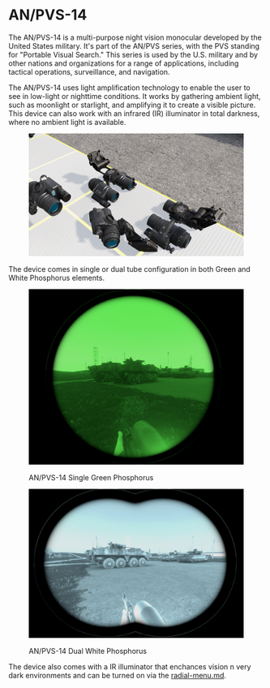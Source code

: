 # AN/PVS-14

The AN/PVS-14 is a multi-purpose night vision monocular developed by the United States military. It's part of the AN/PVS series, with the PVS standing for "Portable Visual Search." This series is used by the U.S. military and by other nations and organizations for a range of applications, including tactical operations, surveillance, and navigation.

The AN/PVS-14 uses light amplification technology to enable the user to see in low-light or nighttime conditions. It works by gathering ambient light, such as moonlight or starlight, and amplifying it to create a visible picture. This device can also work with an infrared (IR) illuminator in total darkness, where no ambient light is available.

<figure><img src="../../../.gitbook/assets/image (15).png" alt=""><figcaption></figcaption></figure>

The device comes in single or dual tube configuration in both Green and White Phosphorus elements.

<figure><img src="../../../.gitbook/assets/image (14).png" alt=""><figcaption><p>AN/PVS-14 Single Green Phosphorus</p></figcaption></figure>

<figure><img src="../../../.gitbook/assets/image (12).png" alt=""><figcaption><p>AN/PVS-14 Dual White Phosphorus</p></figcaption></figure>

The device also comes with a IR illuminator that enchances vision n very dark environments and can be turned on via the [radial-menu.md](../../general-systems/radial-menu.md "mention").
